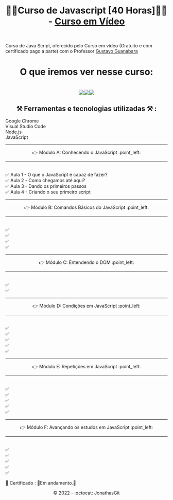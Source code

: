  <h1 align="center">🚧🚀Curso de Javascript [40 Horas]🚀🚧 - <a href="https://www.cursoemvideo.com/">Curso em Vídeo</a></h1><br>
 
Curso de Java Script, oferecido pelo Curso em vídeo (Gratuito e com certificado pago a parte) com o Professor <a href="https://github.com/gustavoguanabara">Gustavo Guanabara</a>


<h1 align="center"> O que iremos ver nesse curso:</h1>

<h1 align="center"><img src="https://img.shields.io/badge/HTML5-E34F26?style=for-the-badge&logo=html5&logoColor=white"><img src="https://img.shields.io/badge/CSS3-1572B6?style=for-the-badge&logo=css3&logoColor=white"><img src="https://img.shields.io/badge/JavaScript-F7DF1E?style=for-the-badge&logo=javascript&logoColor=black"></h1>

<h2 align="center">⚒️ Ferramentas e tecnologias utilizadas ⚒️ :</h2>

Google Chrome<br>
Visual Studio Code<br>
Node.js<br>
JavaScript<br>

 <hr>
 <p align="center">👉  Módulo A: Conhecendo o JavaScript :point_left: </p>
 <hr>
 <br>
 ✅ Aula 1 - O que o JavaScript é capaz de fazer? <br>
 ✅ Aula 2 - Como chegamos até aqui? <br>
 ✅ Aula 3 - Dando os primeiros passos <br>
 ✅ Aula 4 - Criando o seu primeiro script <br>
 
  <hr>
 <p align="center">👉  Módulo B: Comandos Básicos do JavaScript :point_left: </p>
 <hr>
 <br>
 ✅ <br>
 ✅ <br>
 ✅ <br>
 ✅ <br>
 
  <hr>
 <p align="center">👉  Módulo C: Entendendo o DOM :point_left: </p>
 <hr>
 <br>
 ✅ <br>
 ✅ <br>
 
  <hr>
 <p align="center">👉  Módulo D: Condições em JavaScript :point_left: </p>
 <hr>
 <br>
 ✅ <br>
 ✅ <br>
 ✅ <br>
 ✅ <br>
 ✅ <br>
 
  <hr>
 <p align="center">👉  Módulo E: Repetições em JavaScript :point_left: </p>
 <hr>
 <br>
 ✅ <br>
 ✅ <br>
 ✅ <br>
 ✅ <br>
 ✅ <br>
 
 
 
  <hr>
 <p align="center">👉  Módulo F: Avançando os estudos em JavaScript :point_left: </p>
 <hr>
 <br>
 ✅ <br>
 ✅ <br>
 ✅ <br>
 ✅ <br>
 ✅ <br>
 
 




🎯 Certificado : 🚧Em andamento.🚧 <br>

<p align="center">©️ 2022 - :octocat: JonathasGit </p>

